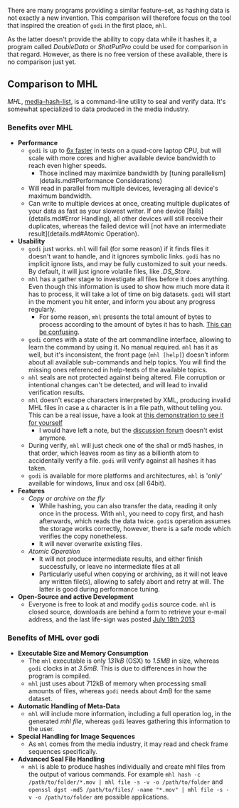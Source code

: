 There are many programs providing a similar feature-set, as hashing data is not exactly a new invention.
This comparison will therefore focus on the tool that inspired the creation of `godi` in the first place, `mhl`.

As the latter doesn't provide the ability to copy data while it hashes it, a program called *DoubleData* or *ShotPutPro* could be used for comparison in that regard. However, as there is no free version of these available, there is no comparison just yet.


## Comparison to MHL

*MHL*, [media-hash-list](http://mediahashlist.org), is a command-line utility to seal and verify data. It's somewhat specialized to data produced in the media industry.

### Benefits over MHL

* **Performance**
    + `godi` is up to [6x faster](https://raw.githubusercontent.com/Byron/godi/web-resources/lib/gif/mhl_performance-comparison.mov.gif) in tests on a quad-core laptop CPU, but will scale with more cores and higher available device bandwidth to reach even higher speeds.
        + Those inclined may maximize bandwidth by [tuning parallelism](details.md#Performance Considerations)
    + Will read in parallel from multiple devices, leveraging all device's maximum bandwidth. 
    + Can write to multiple devices at once, creating multiple duplicates of your data as fast as your slowest writer. If one device [fails](details.md#Error Handling), all other devices will still receive their duplicates, whereas the failed device will [not have an intermediate result](details.md#Atomic Operation).
* **Usability**
    + `godi` just works. `mhl` will fail (for some reason) if it finds files it doesn't want to handle, and it ignores symbolic links. `godi` has no implicit ignore lists, and may be fully customized to suit your needs. By default, it will just ignore volatile files, like *.DS_Store*.
    + `mhl` has a gather stage to investigate all files before it does anything. Even though this information is used to show how much more data it has to process, it will take a lot of time on big datasets. `godi` will start in the moment you hit enter, and inform you about any progress regularly.
        - For some reason, `mhl` presents the total amount of bytes to process according to the amount of bytes it has to hash. [This can be confusing](https://raw.githubusercontent.com/Byron/godi/web-resources/lib/gif/mhl_metrics.mov.gif).
    + `godi` comes with a state of the art commandline interface, allowing to learn the command by using it. No manual required. `mhl` has it as well, but it's inconsistent, the front page (`mhl [help]`) doesn't inform about all available sub-commands and help topics. You will find the missing ones referenced in help-texts of the available topics.
    + `mhl` seals are not protected against being altered. File corruption or intentional changes can't be detected, and will lead to invalid verification results. 
    + `mhl` doesn't escape characters interpreted by XML, producing invalid MHL files in case a `&` character is in a file path, without telling you. This can be a real issue, have a look at [this demonstration to see it for yourself](https://raw.githubusercontent.com/Byron/godi/web-resources/lib/gif/mhl_invalid-seal.mov.gif)
        - I would have left a note, but the [discussion forum](http://mediahashlist.org/discussion/) doesn't exist anymore.
    + During verify, `mhl` will just check one of the sha1 or md5 hashes, in that order, which leaves room as tiny as a billionth atom to accidentally verify a file. `godi` will verify against all hashes it has taken.
    + `godi` is available for more platforms and architectures, `mhl` is 'only' available for windows, linux and osx (all 64bit).
* **Features**
    * *Copy or archive on the fly*
        + While hashing, you can also transfer the data, reading it only once in the process. With `mhl`, you need to copy first, and hash afterwards, which reads the data twice. `godi`s operation assumes the storage works correctly, however, there is a safe mode which verifies the copy nonetheless.
        + It will never overwrite existing files.
    * *Atomic Operation*
        + It will not produce intermediate results, and either finish successfully, or leave no intermediate files at all
        + Particularly useful when copying or archiving, as it will not leave any written file(s), allowing to safely abort and retry at will. The latter is good during performance tuning.
* **Open-Source and active Development**
    + Everyone is free to look at and modify `godi`s source code. `mhl` is closed source, downloads are behind a form to retrieve your e-mail address, and the last life-sign was posted [July 18th 2013](http://mediahashlist.org/news/)

### Benefits of MHL over godi

* **Executable Size and Memory Consumption**
    + The `mhl` executable is only *131kB* (OSX) to *1.5MB* in size, whereas `godi` clocks in at *3.5mB*. This is due to differences in how the program is compiled.
    + `mhl` just uses about 712kB of memory when processing small amounts of files, whereas `godi` needs about 4mB for the same dataset.
* **Automatic Handling of Meta-Data**
    + `mhl` will include more information, including a full operation log, in the generated *mhl file*, whereas `godi` leaves gathering this information to the user.
* **Special Handling for Image Sequences**
    + As `mhl` comes from the media industry, it may read and check frame sequences specifically.
* **Advanced Seal File Handling**
    + `mhl` is able to produce hashes individually and create mhl files from the output of various commands. For example `mhl hash -c /path/to/folder/*.mov | mhl file -s -v -o /path/to/folder` and `openssl dgst -md5 /path/to/files/ -name "*.mov" | mhl file -s -v -o /path/to/folder` are possible applications.


